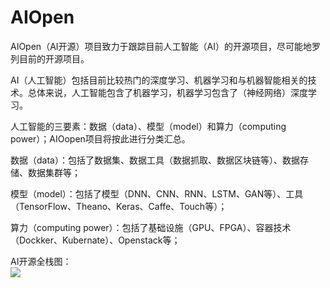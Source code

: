 # AIOpen

AIOpen（AI开源）项目致力于跟踪目前人工智能（AI）的开源项目，尽可能地罗列目前的开源项目。

AI（人工智能）包括目前比较热门的深度学习、机器学习和与机器智能相关的技术。总体来说，人工智能包含了机器学习，机器学习包含了（神经网络）深度学习。

人工智能的三要素：数据（data）、模型（model）和算力（computing power）；AIOopen项目将按此进行分类汇总。

数据（data）：包括了数据集、数据工具（数据抓取、数据区块链等）、数据存储、数据集群等；

模型（model）：包括了模型（DNN、CNN、RNN、LSTM、GAN等）、工具（TensorFlow、Theano、Keras、Caffe、Touch等）；

算力（computing power）：包括了基础设施（GPU、FPGA）、容器技术（Dockker、Kubernate）、Openstack等；

AI开源全栈图：</br>
![](https://github.com/jamess010/AIOpen/blob/master/pic/ai_all.png)




